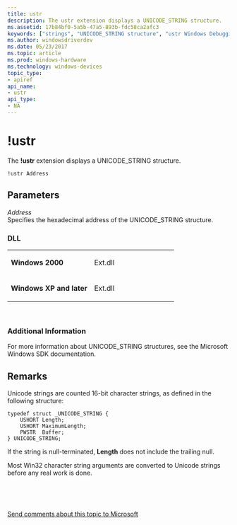 ```yaml
---
title: ustr
description: The ustr extension displays a UNICODE_STRING structure.
ms.assetid: 17b84bf0-5a5b-47a5-893b-fdc58ca2afc3
keywords: ["strings", "UNICODE_STRING structure", "ustr Windows Debugging"]
ms.author: windowsdriverdev
ms.date: 05/23/2017
ms.topic: article
ms.prod: windows-hardware
ms.technology: windows-devices
topic_type:
- apiref
api_name:
- ustr
api_type:
- NA
---
```


# !ustr


The **!ustr** extension displays a UNICODE\_STRING structure.

```
!ustr Address
```

## <span id="ddk__ustr_dbg"></span><span id="DDK__USTR_DBG"></span>Parameters


<span id="_______Address______"></span><span id="_______address______"></span><span id="_______ADDRESS______"></span> *Address*   
Specifies the hexadecimal address of the UNICODE\_STRING structure.

### <span id="DLL"></span><span id="dll"></span>DLL

<table>
<colgroup>
<col width="50%" />
<col width="50%" />
</colgroup>
<tbody>
<tr class="odd">
<td align="left"><p><strong>Windows 2000</strong></p></td>
<td align="left"><p>Ext.dll</p></td>
</tr>
<tr class="even">
<td align="left"><p><strong>Windows XP and later</strong></p></td>
<td align="left"><p>Ext.dll</p></td>
</tr>
</tbody>
</table>

 

### <span id="Additional_Information"></span><span id="additional_information"></span><span id="ADDITIONAL_INFORMATION"></span>Additional Information

For more information about UNICODE\_STRING structures, see the Microsoft Windows SDK documentation.

Remarks
-------

Unicode strings are counted 16-bit character strings, as defined in the following structure:

```
typedef struct _UNICODE_STRING {
    USHORT Length;
    USHORT MaximumLength;
    PWSTR  Buffer;
} UNICODE_STRING;
```

If the string is null-terminated, **Length** does not include the trailing null.

Most Win32 character string arguments are converted to Unicode strings before any real work is done.

 

 

[Send comments about this topic to Microsoft](mailto:wsddocfb@microsoft.com?subject=Documentation%20feedback%20[debugger\debugger]:%20!ustr%20%20RELEASE:%20%285/15/2017%29&body=%0A%0APRIVACY%20STATEMENT%0A%0AWe%20use%20your%20feedback%20to%20improve%20the%20documentation.%20We%20don't%20use%20your%20email%20address%20for%20any%20other%20purpose,%20and%20we'll%20remove%20your%20email%20address%20from%20our%20system%20after%20the%20issue%20that%20you're%20reporting%20is%20fixed.%20While%20we're%20working%20to%20fix%20this%20issue,%20we%20might%20send%20you%20an%20email%20message%20to%20ask%20for%20more%20info.%20Later,%20we%20might%20also%20send%20you%20an%20email%20message%20to%20let%20you%20know%20that%20we've%20addressed%20your%20feedback.%0A%0AFor%20more%20info%20about%20Microsoft's%20privacy%20policy,%20see%20http://privacy.microsoft.com/default.aspx. "Send comments about this topic to Microsoft")





